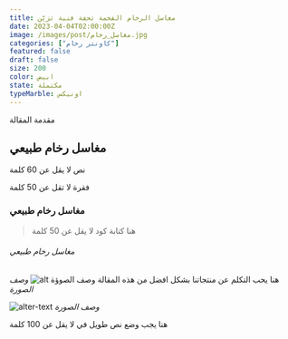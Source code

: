```yaml
---
title: مغاسل الرخام الفخمة تحفة فنية تزيّن
date: 2023-04-04T02:00:00Z
image: /images/post/مغاسل_رخام.jpg
categories: ["كاونتر رخام"]
featured: false
draft: false
size: 200
color: ابيض
state: مكتملة
typeMarble: اونيكس
---
```


مقدمة المقالة

## مغاسل رخام طبيعي

نص لا يقل عن 60 كلمة

فقرة لا تقل عن 50 كلمة

### مغاسل رخام طبيعي

> هنا كتابة كود لا يقل عن 50 كلمة

###### مغاسل رخام طبيعي

هنا يحب التكلم عن منتجاتنا بشكل افضل من هذه المقالة
![ alt وصف الصوؤة](/images/post/post-1.png)
_وصف الصورة_

![alter-text](/images/post/post-1.png)
_وصف الصورة_

هنا يجب وضع نص طويل في لا يقل عن 100 كلمة
